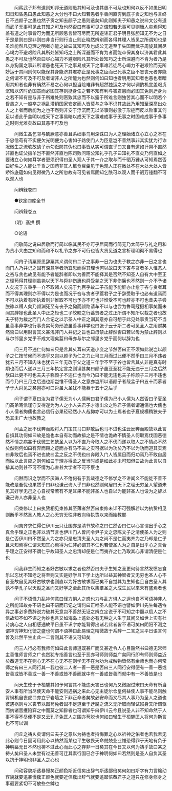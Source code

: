<!-- { "loadSidebar": true } -->
　　问寗武子邦有道则知邦无道则愚其知可及也其愚不可及也知何以反不如愚日明知日知昏愚曰愚此知愚之大分也不曰大知若愚者乎善问直穷到底子贡之知也与言终日不违颜子之愚也然子贡之知去颜子之愚则逺矣知此则知夫子知愚之说曰文公有道而武子无事可见此其知之可及也然否曰有事可见之谓知若无事可见则庸人矣焉得知盖有道之时事皆可为而无所顾忌言皆可尽而无所避讳正君子明目张胆知无不为之日于是是则曰是非则曰非当行则行当止则止晓然辨别而各得其理人皆见之所谓知也是虽难能然凡见理之明者亦能之故曰其知可及也成公无道至于失国而武子周旋其间尽心竭力不避艰险凡其所处皆知巧之士所深避而不肯为者而能卒保其身以济其君此其愚之不可及也然否曰尽心竭力不避艰险凡其所处皆知巧之士所深避而不肯为者乃是以身狥国之事非所谓愚也死天下之事易成天下之事难若徒尽心竭力不避艰险而无所妙运于其间则何以能保其身能济其君亦止是死事之臣而已死事之臣不忘丧元者亦能之何谓不可及不可及者谓非人之所能为也然则何如曰知也者明用其知者也愚也者暗用其知者也非有确然不易之心何以担当险难非有超然独运之才何以调酌机宜盖艰贞沉晦以济时危国丧而必图其存则挺身任之若不知有利与害君患而必图其免则迂身为之若不知有是与非于所难处则宻致其忠而不以露于所难言则独苦其心而不以明若个昏愚之人一般卒之祸乱潜销国家安定而人皆莫与之争不识其故此乃用知至深髙出众人之上者而后能为之也不然则非安于浮沉而无以济事则必激于形迹而反以败事其何足以语此乎盖明以成天下之事易暗以成天下之事难成事于无事之时固难成事于多事之时则尤难矣故曰其愚不可及也

　　问微生髙乞邻与酰厥意亦善且系细事乌用深诛曰为人之理始诸立心立心之本在于忠信苟有不实便欠光明便为心害如子路使门人为臣意岂不善然事非其实犹为行诈况微生之流欤故幼子示勿诳防其伪也曰事皆从实可谓直乎曰又自有道如讦岂不直然非直也证父攘羊岂不直然非直也陈司败问昭公知礼乎孔子曰知礼不直矣乃何直如之要诸立心何如耳学者更须识得曰圣人观人于其一介之取与而千驷万锺从可知焉然否曰好名之人能让千乗之国苟非其人箪食豆羹见于色观人正在微处不在大处大处人皆矫饰底藴如何见得微乃人之所忽故有可见者焉固知乞酰可以观人而千驷万锺翻不可以观人也

　　问辨録卷四

　　●钦定四库全书

　　问辨録卷五

　　（明）髙拱 撰

　　○论语

　　问敬简之说曰居敬而行简以临其民不亦可乎居简而行简无乃太简乎与礼之用和为贵小大由之知和而和不以礼节之亦不可行也皆大贤见道之言析理明彻不易得也

　　问冉子请粟原思辞粟其义谓何曰二子之事非一日为也夫子教之亦非一日之言也而门人乃并记之固有深意学者所宜思而得其理也何以故曰天下吝与贪者多人惟恶人之吝与贪也故见有能予者能辞者即以为善而不能择其是否然不知圣人自有大中至正之理苟得其理则虽尧以天下与舜非伤惠也舜受尧之天下非伤廉也不然则一介不予诸人矣况于五秉乎一介不取诸人矣况于九百乎故二子虽能予能辞亦止愈于吝与贪者耳而不得其理则亦不得以为是也而况于吝与贪者乎葢君子之于辞受取予也必有道焉而不可以执着有所执着则非惟取不可也予亦不可也非惟受不可也辞亦不可也昔夫子尝脱骖以赙人矣乃颜渊死至有丧予之恸而颜路请车不以与也尝为鲁司冦摄相事矣而未闻其辞禄也此圣人中正之矩也二子皎皎之行葢贤者之过正所谓不知所以裁之者也故夫子特为裁之而门人合记之以示圣人中正之训其意亦自可想于此见处事贵当苟不当虽善事非学也行事贵实苟务形迹虽善事非学也曰张子云于斯二者可见圣人之用财矣然否曰以用财言其义甚浅非门人并记之旨也曰毋禁止辞然否曰若以毋为禁止辞则以与尔邻里乡党乎不成文理矣葢曰毋亦与尔之邻里乡党乎而何以辞为也

　　问三月不违仁何如曰只是言其乆耳曰天道小变之节然否曰正不须如此说岂以颜子之仁按节候而不违乎又岂以颜子为仁之力止可三月而过此便不然乎曰三月不违者犹云三月不知肉味也犹云三年无改于父之道三年学不至于谷也皆言其乆非是真有时期也而后人遂以三月三年执定言之则误甚矣曰颜子虽亚圣犹不能无违于三月之后然欤曰此更不可也夫夫子称颜子不违仁也而今乃曰不能无违也夫子称颜子三月不违也而今乃曰三月之后违也斯岂惟不得圣人之意亦岂所以语颜子者哉孟子曰五十而慕者予于大舜见之矣岂亦可曰舜虽大圣犹不能慕于五十之后乎

　　问子谓子夏曰汝为君子儒无为小人儒解曰君子儒为己小人儒为人然否曰子夏圣门髙弟笃信谨守安得遂为为人之小人夫君子才徳出众之称君子儒者谓通儒也大儒也小人儒者拘儒也言必信行必果硁硁然小人哉抑亦可以为士焉者也子夏规模稍狭夫子恐其未广大也故教之

　　问孟之反不伐奔而殿将入门策其马曰非敢后也马不进也注云反奔而殿故以此言自揜其功何如曰故是诡也本自有功而故揜之是不情也诡故不情圣人何取焉伐固恶徳然不情之病甚于伐微生乞酰圣人以为不直乃今取人之不伐而遂以取人之不情必不然矣然则何如曰有奔而殿之迹而亦有马不进之实可据以为功矣乃不以为功而道其实焉曰非敢后也焉不进也故曰孟之反之不伐也曰奔殿入门人皆属目而归功焉乃不敢自居而姑以此言应之则何如曰于理亦得孟之反当时或是如此亦未可知但曰故为此言以自揜其功则甚不可不情为心害甚大学者不可不察也

　　问黙而识之学而不厌诲人不倦何有于我哉德之不修学之不讲闻义不能徙不善不能改是吾忧也果然乎曰非也谦己诲人乎曰非也然则何居曰天下之理无穷圣人望道未见其好学无己之心自视常若有不足耳果不能非圣人也自以为能非圣人也设为之辞以谦己诲人亦非圣人也

　　问束修以上曰执贽相见束修其至薄者然否曰束修未详不可强解若以为执贽相见则断乎不然圣人教人之心无穷无徃非教岂待执贽以来而始教耶

　　问夷齐求仁得仁伊川云只让国亦是清节故称之曰仁然否曰仁以心言谓出乎心之真合乎理之正也非以清节言也伊川门人曽问令尹子文之忠陈文子之清使圣人为之则是仁否伊川曰不然圣人为之亦只是忠清夫圣人为之尚不是仁而夷齐为之乃却是仁乎且未知焉得仁谓未知其心焉得为仁非必谓其不仁也若使圣人为之自是出乎心之真合乎理之正安得不谓仁乎故知圣人之忠清却便是仁而夷齐之仁乃取其心非谓清便是仁也

　　问我非生而知之者好古敏以求之者也然否曰夫子生知之圣更何待言然发愤忘食乐以忘忧不知老之将至则又实是好学且下学上达所以益其神智者又无穷也圣人心不自圣故自见其好古敏求也则直以为好古敏求而已矣不自觉其为生知也且自古圣人其孰不学孔子以天縦之圣而又好学之至此其所以集羣圣之大成生民以来未有盛焉者也

　　问子不语怪力乱神何意曰怪方惧人之惑也力与乱方惧人之逞也自不可语神非人之所能知故亦不语也曰不语而已记之谓何曰正唯圣人能不语也譬如伊川先生每遇恠异之事必多费辞说力破其无意岂不善然无证之辨立定说于不可知之中翻以启人之不信故知不如不语之为妙也且又如海岛上逺处必有无种之人生于其间又如世上实有杜诗病心之人自相感通故平日虽不识字亦能背得出诸若此者皆不语可矣曰阴阳不测之谓神穷神知化徳之盛也何谓不语神曰此易理之精微故于系辞一二言之耳平日语言何曽及此然平生止此一二言则其不语又可知矣

　　问三人行必有我师何如曰此言师道既甚广而又甚近令人心目豁然书曰德无常师主善惟师言师之广也然犹专指善言也至于恶亦可师则师益广矣同行即有师则师益近矣葢道无不在则心无不在心无不在则学无不在为劝为戒触物皆然有余师也而亦何常师之有曰三人同行其一我也彼二人者一善一恶是否曰三人同行安得便有一善一恶或皆善或皆不善或一善一不善或皆不善而就中有一善或皆善而就中有一不善皆是也

　　问天生徳于予桓魋其如予何言其不能违天害已也何乃又微服过宋曰天命有所当安人事有所当尽使天命不能安则遇祸之来此心无主徒尔仓皇何益使人事不能尽则触冐祸机自丧虎口亦立乎岩墙之下非正命者矣故必安命而又尽其人事乃为圣人之道也彼遇祸则亏义丧节以图苟免者固不足道至于迂腐之流义无所取而轻试殒身又所谓驱而纳诸罟擭陷穽之中而莫之知辟者也可谓知乎曰伊川云今且说圣人非不知命然于人事不得不尽便不是又云孔子免匡人之围亦苟脱也何如曰轻生于桓魋匡人将何为斯言也不可以训

　　问丘之祷乆矣谓何曰夫子之意以为祷也者持悔罪之心以祈神之佑者也若我素无此心则今日固可用此心以祷然而某也平生敬畏天命兢兢业业惟恐得罪于天地有负于神明葢无日不然也祷不过此心而此心之存非一日矣其在今日又以何为祷乎故曰某之祷乆矣曰圣人未尝有过无善可迁其素行固已合于神明何如曰若然则是圣人自负其圣以抗于神明也非圣人之心也

　　问动容貌斯逺暴慢矣正颜色斯近信矣出辞气斯逺鄙倍矣何如曰斯字有力言纔动容貌就要逺暴慢纔正颜色就要近信纔出辞气就要逺鄙倍葢君子之道只在修身修身之事最要紧切不可放些空鏬也

